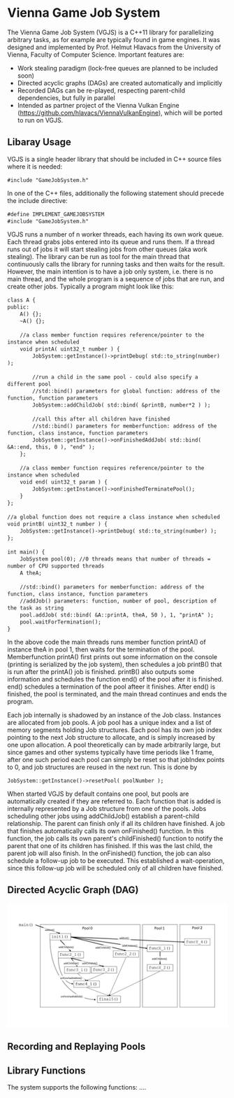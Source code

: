 # Vienna Game Job System
The Vienna Game Job System (VGJS) is a C++11 library for parallelizing arbitrary tasks, as for example are typically found in game engines. It was designed and implemented by Prof. Helmut Hlavacs from the University of Vienna, Faculty of Computer Science. Important features are:
* Work stealing paradigm (lock-free queues are planned to be included soon)
* Directed acyclic graphs (DAGs) are created automatically and implicitly
* Recorded DAGs can be re-played, respecting parent-child dependencies, but fully in parallel
* Intended as partner project of the Vienna Vulkan Engine (https://github.com/hlavacs/ViennaVulkanEngine), which will be ported to run on VGJS.

## Libaray Usage
VGJS is a single header library that should be included in C++ source files where it is needed:

    #include "GameJobSystem.h"

In one of the C++ files, additionally the following statement should precede the include directive:

    #define IMPLEMENT_GAMEJOBSYSTEM
    #include "GameJobSystem.h"

VGJS runs a number of n worker threads, each having its own work queue. Each thread grabs jobs entered into its queue and runs them. If a thread runs out of jobs it will start stealing jobs from other queues (aka work stealing). The library can be run as tool for the main thread that continuously calls the library for running tasks and then waits for the result. However, the main intention is to have a job only system, i.e. there is no main thread, and the whole program is a sequence of jobs that are run, and create other jobs. Typically a program might look like this:

    class A {
    public:
        A() {};
        ~A() {};

        //a class member function requires reference/pointer to the instance when scheduled
        void printA( uint32_t number ) {
            JobSystem::getInstance()->printDebug( std::to_string(number) );

            //run a child in the same pool - could also specify a different pool
            //std::bind() parameters for global function: address of the function, function parameters
            JobSystem::addChildJob( std::bind( &printB, number*2 ) );

            //call this after all children have finished
            //std::bind() parameters for memberfunction: address of the function, class instance, function parameters
            JobSystem::getInstance()->onFinishedAddJob( std::bind( &A::end, this, 0 ), "end" );
        };

        //a class member function requires reference/pointer to the instance when scheduled
        void end( uint32_t param ) {
            JobSystem::getInstance()->onFinishedTerminatePool();  
        }
    };

    //a global function does not require a class instance when scheduled
    void printB( uint32_t number ) {
        JobSystem::getInstance()->printDebug( std::to_string(number) );
    };

    int main() {
        JobSystem pool(0); //0 threads means that number of threads = number of CPU supported threads
        A theA;

        //std::bind() parameters for memberfunction: address of the function, class instance, function parameters
        //addJob() parameters: function, number of pool, description of the task as string
        pool.addJob( std::bind( &A::printA, theA, 50 ), 1, "printA" );  
        pool.waitForTermination();
    }

In the above code the main threads runs member function printA() of instance theA in pool 1, then waits for the termination of the pool. Memberfunction printA() first prints out some information on the console (printing is serialized by the job system), then schedules a job printB() that is run after the printA() job is finished. printB() also outputs some information and schedules the function end() of the pool after it is finished. end() schedules a termination of the pool afteer it finishes. After end() is finished, the pool is terminated, and the main thread continues and ends the program.

Each job internally is shadowed by an instance of the Job class. Instances are allocated from job pools. A job pool has a unique index and a list of memory segments holding Job structures. Each pool has its own job index pointing to the next Job structure to allocate, and is simply increased by one upon allocation. A pool theoretically can by made arbitrarily large, but since games and other systems typically have time periods like 1 frame, after one such period each pool can simply be reset so that jobIndex points to 0, and job structures are reused in the next run. This is done by

    JobSystem::getInstance()->resetPool( poolNumber );

When started VGJS by default contains one pool, but pools are automatically created if they are referred to. Each function that is added is internally represented by a Job structure from one of the pools. Jobs scheduling other jobs using addChildJob() establish a parent-child relationship. The parent can finish only if all its children have finished. A job that finishes automatically calls its own onFinished() function. In this function, the job calls its own parent's childFinished() function to notify the parent that one of its children has finished. If this was the last child, the parent job will also finish.
In the onFinished() function, the job can also schedule a follow-up job to be executed. This established a wait-operation, since this follow-up job will be scheduled only of all children have finished.

## Directed Acyclic Graph (DAG)
![](dag.jpg "Example DAG")

## Recording and Replaying Pools


## Library Functions
The system supports the following functions:
....

